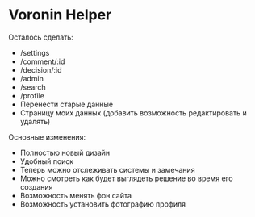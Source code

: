 # Voronin Helper

Осталось сделать:
* /settings
* /comment/:id
* /decision/:id
* /admin
* /search
* /profile
* Перенести старые данные
* Страницу моих данных (добавить возможность редактировать и удалять)

Основные изменения:
* Полностью новый дизайн
* Удобный поиск
* Теперь можно отслеживать системы и замечания
* Можно смотреть как будет выглядеть решение во время его создания
* Возможность менять фон сайта
* Возможность установить фотографию профиля
